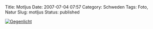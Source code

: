 Title: Motljus
Date: 2007-07-04 07:57
Category: Schweden
Tags: Foto, Natur
Slug: motljus
Status: published

[![Gegenlicht](/pic/yellowgreen_s.jpg "Gegenlicht")](/pic/yellowgreen_l.jpg)

